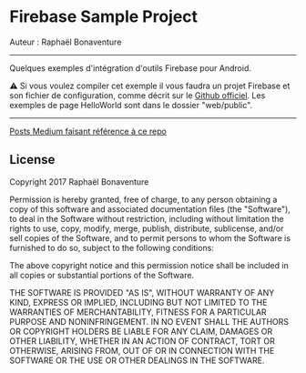 Firebase Sample Project
===

Auteur : Raphaël Bonaventure

------------

Quelques exemples d'intégration d'outils Firebase pour Android.

⚠️ Si vous voulez compiler cet exemple il vous faudra un projet Firebase et son fichier de configuration, comme décrit sur le [Github officiel](https://github.com/firebase/quickstart-android/blob/master/README.md).
Les exemples de page HelloWorld sont dans le dossier "web/public".

------------

[Posts Medium faisant référence à ce repo](https://medium.com/@raph.bonaventure)

## License

Copyright 2017 Raphaël Bonaventure

Permission is hereby granted, free of charge, to any person obtaining a copy of this software and associated documentation files (the "Software"), to deal in the Software without restriction, including without limitation the rights to use, copy, modify, merge, publish, distribute, sublicense, and/or sell copies of the Software, and to permit persons to whom the Software is furnished to do so, subject to the following conditions:

The above copyright notice and this permission notice shall be included in all copies or substantial portions of the Software.

THE SOFTWARE IS PROVIDED "AS IS", WITHOUT WARRANTY OF ANY KIND, EXPRESS OR IMPLIED, INCLUDING BUT NOT LIMITED TO THE WARRANTIES OF MERCHANTABILITY, FITNESS FOR A PARTICULAR PURPOSE AND NONINFRINGEMENT. IN NO EVENT SHALL THE AUTHORS OR COPYRIGHT HOLDERS BE LIABLE FOR ANY CLAIM, DAMAGES OR OTHER LIABILITY, WHETHER IN AN ACTION OF CONTRACT, TORT OR OTHERWISE, ARISING FROM, OUT OF OR IN CONNECTION WITH THE SOFTWARE OR THE USE OR OTHER DEALINGS IN THE SOFTWARE.